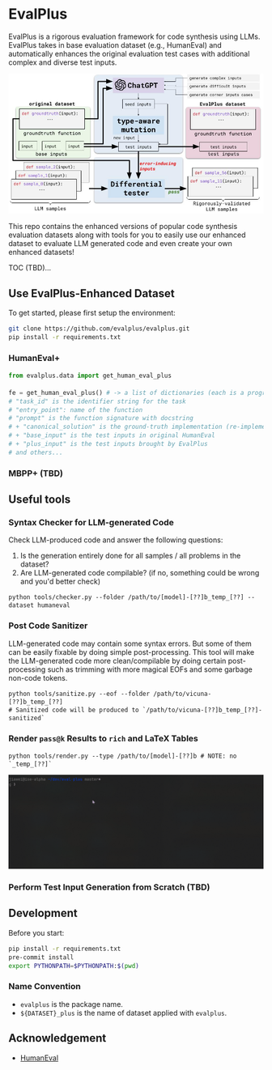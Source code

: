 # EvalPlus

EvalPlus is a rigorous evaluation framework for code synthesis using LLMs.
EvalPlus takes in base evaluation dataset (e.g., HumanEval) and automatically enhances the original evaluation test cases with additional complex and diverse test inputs.

![](./gallary/evalplus_overview.jpg)

This repo contains the enhanced versions of popular code synthesis evaluation datasets along with tools for you to easily use our enhanced dataset to evaluate LLM generated code and even
create your own enhanced datasets!

TOC (TBD)...

## Use EvalPlus-Enhanced Dataset

To get started, please first setup the environment:

```bash
git clone https://github.com/evalplus/evalplus.git
pip install -r requirements.txt
```

### HumanEval+

```python
from evalplus.data import get_human_eval_plus

fe = get_human_eval_plus() # -> a list of dictionaries (each is a programming problem)
# "task_id" is the identifier string for the task
# "entry_point": name of the function
# "prompt" is the function signature with docstring
# + "canonical_solution" is the ground-truth implementation (re-implemented to fix bugs in HumanEval)
# + "base_input" is the test inputs in original HumanEval
# + "plus_input" is the test inputs brought by EvalPlus
# and others...
```

### MBPP+ (TBD)


## Useful tools

### Syntax Checker for LLM-generated Code

Check LLM-produced code and answer the following questions:

1. Is the generation entirely done for all samples / all problems in the dataset?
2. Are LLM-generated code compilable? (if no, something could be wrong and you'd better check)

```shell
python tools/checker.py --folder /path/to/[model]-[??]b_temp_[??] --dataset humaneval
```

### Post Code Sanitizer

LLM-generated code may contain some syntax errors.
But some of them can be easily fixable by doing simple post-processing.
This tool will make the LLM-generated code more clean/compilable by doing certain post-processing such as trimming with more magical EOFs and some garbage non-code tokens.

```shell
python tools/sanitize.py --eof --folder /path/to/vicuna-[??]b_temp_[??]
# Sanitized code will be produced to `/path/to/vicuna-[??]b_temp_[??]-sanitized`
```

### Render `pass@k` Results to `rich` and LaTeX Tables

```shell
python tools/render.py --type /path/to/[model]-[??]b # NOTE: no `_temp_[??]`
```

![](./gallary/render.gif)

### Perform Test Input Generation from Scratch (TBD)


## Development

Before you start:

```bash
pip install -r requirements.txt
pre-commit install
export PYTHONPATH=$PYTHONPATH:$(pwd)
```

### Name Convention

- `evalplus` is the package name.
- `${DATASET}_plus` is the name of dataset applied with `evalplus`.


## Acknowledgement

- [HumanEval](https://github.com/openai/human-eval)
